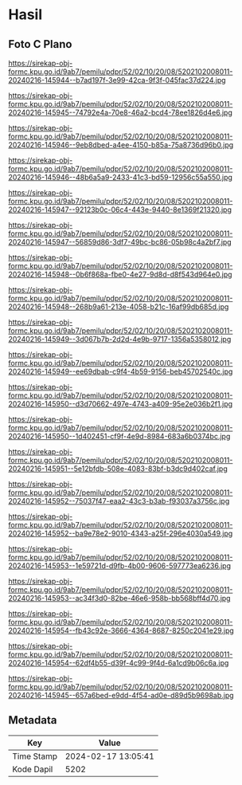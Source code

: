 # Hasil

## Foto C Plano

https://sirekap-obj-formc.kpu.go.id/9ab7/pemilu/pdpr/52/02/10/20/08/5202102008011-20240216-145944--b7ad197f-3e99-42ca-9f3f-045fac37d224.jpg

https://sirekap-obj-formc.kpu.go.id/9ab7/pemilu/pdpr/52/02/10/20/08/5202102008011-20240216-145945--74792e4a-70e8-46a2-bcd4-78ee1826d4e6.jpg

https://sirekap-obj-formc.kpu.go.id/9ab7/pemilu/pdpr/52/02/10/20/08/5202102008011-20240216-145946--9eb8dbed-a4ee-4150-b85a-75a8736d96b0.jpg

https://sirekap-obj-formc.kpu.go.id/9ab7/pemilu/pdpr/52/02/10/20/08/5202102008011-20240216-145946--48b6a5a9-2433-41c3-bd59-12956c55a550.jpg

https://sirekap-obj-formc.kpu.go.id/9ab7/pemilu/pdpr/52/02/10/20/08/5202102008011-20240216-145947--92123b0c-06c4-443e-9440-8e1369f21320.jpg

https://sirekap-obj-formc.kpu.go.id/9ab7/pemilu/pdpr/52/02/10/20/08/5202102008011-20240216-145947--56859d86-3df7-49bc-bc86-05b98c4a2bf7.jpg

https://sirekap-obj-formc.kpu.go.id/9ab7/pemilu/pdpr/52/02/10/20/08/5202102008011-20240216-145948--0b6f868a-fbe0-4e27-9d8d-d8f543d964e0.jpg

https://sirekap-obj-formc.kpu.go.id/9ab7/pemilu/pdpr/52/02/10/20/08/5202102008011-20240216-145948--268b9a61-213e-4058-b21c-16af99db685d.jpg

https://sirekap-obj-formc.kpu.go.id/9ab7/pemilu/pdpr/52/02/10/20/08/5202102008011-20240216-145949--3d067b7b-2d2d-4e9b-9717-1356a5358012.jpg

https://sirekap-obj-formc.kpu.go.id/9ab7/pemilu/pdpr/52/02/10/20/08/5202102008011-20240216-145949--ee69dbab-c9f4-4b59-9156-beb45702540c.jpg

https://sirekap-obj-formc.kpu.go.id/9ab7/pemilu/pdpr/52/02/10/20/08/5202102008011-20240216-145950--d3d70662-497e-4743-a409-95e2e036b2f1.jpg

https://sirekap-obj-formc.kpu.go.id/9ab7/pemilu/pdpr/52/02/10/20/08/5202102008011-20240216-145950--1d402451-cf9f-4e9d-8984-683a6b0374bc.jpg

https://sirekap-obj-formc.kpu.go.id/9ab7/pemilu/pdpr/52/02/10/20/08/5202102008011-20240216-145951--5e12bfdb-508e-4083-83bf-b3dc9d402caf.jpg

https://sirekap-obj-formc.kpu.go.id/9ab7/pemilu/pdpr/52/02/10/20/08/5202102008011-20240216-145952--75037f47-eaa2-43c3-b3ab-f93037a3756c.jpg

https://sirekap-obj-formc.kpu.go.id/9ab7/pemilu/pdpr/52/02/10/20/08/5202102008011-20240216-145952--ba9e78e2-9010-4343-a25f-296e4030a549.jpg

https://sirekap-obj-formc.kpu.go.id/9ab7/pemilu/pdpr/52/02/10/20/08/5202102008011-20240216-145953--1e59721d-d9fb-4b00-9606-597773ea6236.jpg

https://sirekap-obj-formc.kpu.go.id/9ab7/pemilu/pdpr/52/02/10/20/08/5202102008011-20240216-145953--ac34f3d0-82be-46e6-958b-bb568bff4d70.jpg

https://sirekap-obj-formc.kpu.go.id/9ab7/pemilu/pdpr/52/02/10/20/08/5202102008011-20240216-145954--fb43c92e-3666-4364-8687-8250c2041e29.jpg

https://sirekap-obj-formc.kpu.go.id/9ab7/pemilu/pdpr/52/02/10/20/08/5202102008011-20240216-145954--62df4b55-d39f-4c99-9f4d-6a1cd9b06c6a.jpg

https://sirekap-obj-formc.kpu.go.id/9ab7/pemilu/pdpr/52/02/10/20/08/5202102008011-20240216-145945--657a6bed-e9dd-4f54-ad0e-d89d5b9698ab.jpg


## Metadata

| Key        | Value               |
| ---------- | ------------------- |
| Time Stamp | 2024-02-17 13:05:41 |
| Kode Dapil | 5202                |



